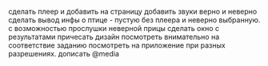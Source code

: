 сделать плеер и добавить на страницу
добавить звуки верно и неверно
сделать вывод инфы о птице - пустую без плеера и неверно выбранную. с возможностью прослушки неверной прицы
сделать окно с результатами
причесать дизайн
посмотреть внимательно на соответствие заданию
посмотреть на приложение при разных разрешениях. дописать @media